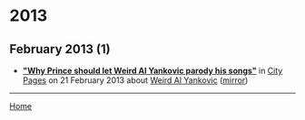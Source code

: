 # 2013

## February 2013 (1)

 - [**"Why Prince should let Weird Al Yankovic parody his songs"**](http://www.citypages.com/music/why-prince-should-let-weird-al-yankovic-parody-his-songs-6619434) in [City Pages](http://www.citypages.com/) on 21 February 2013 about [Weird Al Yankovic](../../topics/weird-al-yankovic/index.md) ([mirror](https://web.archive.org/web/*/http://www.citypages.com/music/why-prince-should-let-weird-al-yankovic-parody-his-songs-6619434))

----

[Home](../)
